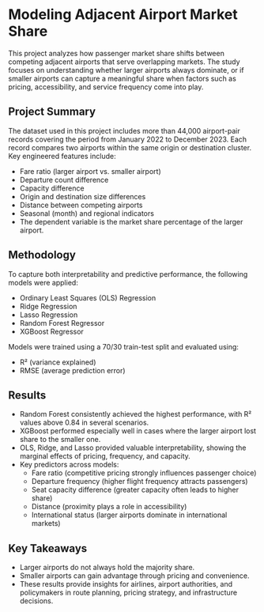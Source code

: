 # Modeling Adjacent Airport Market Share

This project analyzes how passenger market share shifts between competing adjacent airports that serve overlapping markets. The study focuses on understanding whether larger airports always dominate, or if smaller airports can capture a meaningful share when factors such as pricing, accessibility, and service frequency come into play.

## Project Summary

The dataset used in this project includes more than 44,000 airport-pair records covering the period from January 2022 to December 2023. Each record compares two airports within the same origin or destination cluster. Key engineered features include:

* Fare ratio (larger airport vs. smaller airport)
* Departure count difference
* Capacity difference
* Origin and destination size differences
* Distance between competing airports
* Seasonal (month) and regional indicators
* The dependent variable is the market share percentage of the larger airport.

## Methodology

To capture both interpretability and predictive performance, the following models were applied:
* Ordinary Least Squares (OLS) Regression
* Ridge Regression
* Lasso Regression
* Random Forest Regressor
* XGBoost Regressor

Models were trained using a 70/30 train-test split and evaluated using:
* R² (variance explained)
* RMSE (average prediction error)

## Results

* Random Forest consistently achieved the highest performance, with R² values above 0.84 in several scenarios.
* XGBoost performed especially well in cases where the larger airport lost share to the smaller one.
* OLS, Ridge, and Lasso provided valuable interpretability, showing the marginal effects of pricing, frequency, and capacity.
* Key predictors across models:
  * Fare ratio (competitive pricing strongly influences passenger choice)
  * Departure frequency (higher flight frequency attracts passengers)
  * Seat capacity difference (greater capacity often leads to higher share)
  * Distance (proximity plays a role in accessibility)
  * International status (larger airports dominate in international markets)

## Key Takeaways

* Larger airports do not always hold the majority share.
* Smaller airports can gain advantage through pricing and convenience.
* These results provide insights for airlines, airport authorities, and policymakers in route planning, pricing strategy, and infrastructure decisions.
